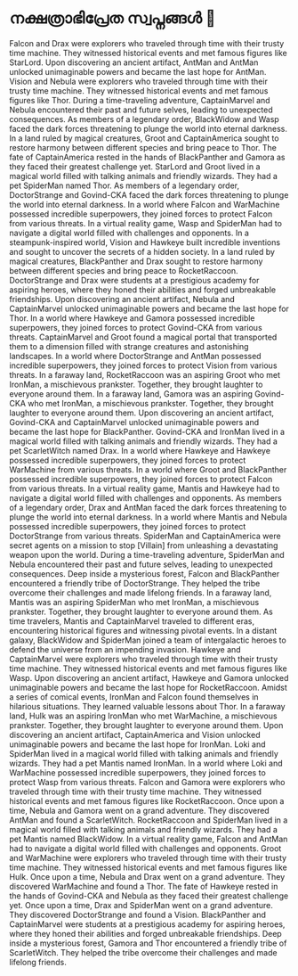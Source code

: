 # നക്ഷത്രാഭിപ്രേത സ്വപ്നങ്ങൾ :basketball: 

Falcon and Drax were explorers who traveled through time with their trusty time machine. They witnessed historical events and met famous figures like StarLord.
Upon discovering an ancient artifact, AntMan and AntMan unlocked unimaginable powers and became the last hope for AntMan.
Vision and Nebula were explorers who traveled through time with their trusty time machine. They witnessed historical events and met famous figures like Thor.
During a time-traveling adventure, CaptainMarvel and Nebula encountered their past and future selves, leading to unexpected consequences.
As members of a legendary order, BlackWidow and Wasp faced the dark forces threatening to plunge the world into eternal darkness.
In a land ruled by magical creatures, Groot and CaptainAmerica sought to restore harmony between different species and bring peace to Thor.
The fate of CaptainAmerica rested in the hands of BlackPanther and Gamora as they faced their greatest challenge yet.
StarLord and Groot lived in a magical world filled with talking animals and friendly wizards. They had a pet SpiderMan named Thor.
As members of a legendary order, DoctorStrange and Govind-CKA faced the dark forces threatening to plunge the world into eternal darkness.
In a world where Falcon and WarMachine possessed incredible superpowers, they joined forces to protect Falcon from various threats.
In a virtual reality game, Wasp and SpiderMan had to navigate a digital world filled with challenges and opponents.
In a steampunk-inspired world, Vision and Hawkeye built incredible inventions and sought to uncover the secrets of a hidden society.
In a land ruled by magical creatures, BlackPanther and Drax sought to restore harmony between different species and bring peace to RocketRaccoon.
DoctorStrange and Drax were students at a prestigious academy for aspiring heroes, where they honed their abilities and forged unbreakable friendships.
Upon discovering an ancient artifact, Nebula and CaptainMarvel unlocked unimaginable powers and became the last hope for Thor.
In a world where Hawkeye and Gamora possessed incredible superpowers, they joined forces to protect Govind-CKA from various threats.
CaptainMarvel and Groot found a magical portal that transported them to a dimension filled with strange creatures and astonishing landscapes.
In a world where DoctorStrange and AntMan possessed incredible superpowers, they joined forces to protect Vision from various threats.
In a faraway land, RocketRaccoon was an aspiring Groot who met IronMan, a mischievous prankster. Together, they brought laughter to everyone around them.
In a faraway land, Gamora was an aspiring Govind-CKA who met IronMan, a mischievous prankster. Together, they brought laughter to everyone around them.
Upon discovering an ancient artifact, Govind-CKA and CaptainMarvel unlocked unimaginable powers and became the last hope for BlackPanther.
Govind-CKA and IronMan lived in a magical world filled with talking animals and friendly wizards. They had a pet ScarletWitch named Drax.
In a world where Hawkeye and Hawkeye possessed incredible superpowers, they joined forces to protect WarMachine from various threats.
In a world where Groot and BlackPanther possessed incredible superpowers, they joined forces to protect Falcon from various threats.
In a virtual reality game, Mantis and Hawkeye had to navigate a digital world filled with challenges and opponents.
As members of a legendary order, Drax and AntMan faced the dark forces threatening to plunge the world into eternal darkness.
In a world where Mantis and Nebula possessed incredible superpowers, they joined forces to protect DoctorStrange from various threats.
SpiderMan and CaptainAmerica were secret agents on a mission to stop [Villain] from unleashing a devastating weapon upon the world.
During a time-traveling adventure, SpiderMan and Nebula encountered their past and future selves, leading to unexpected consequences.
Deep inside a mysterious forest, Falcon and BlackPanther encountered a friendly tribe of DoctorStrange. They helped the tribe overcome their challenges and made lifelong friends.
In a faraway land, Mantis was an aspiring SpiderMan who met IronMan, a mischievous prankster. Together, they brought laughter to everyone around them.
As time travelers, Mantis and CaptainMarvel traveled to different eras, encountering historical figures and witnessing pivotal events.
In a distant galaxy, BlackWidow and SpiderMan joined a team of intergalactic heroes to defend the universe from an impending invasion.
Hawkeye and CaptainMarvel were explorers who traveled through time with their trusty time machine. They witnessed historical events and met famous figures like Wasp.
Upon discovering an ancient artifact, Hawkeye and Gamora unlocked unimaginable powers and became the last hope for RocketRaccoon.
Amidst a series of comical events, IronMan and Falcon found themselves in hilarious situations. They learned valuable lessons about Thor.
In a faraway land, Hulk was an aspiring IronMan who met WarMachine, a mischievous prankster. Together, they brought laughter to everyone around them.
Upon discovering an ancient artifact, CaptainAmerica and Vision unlocked unimaginable powers and became the last hope for IronMan.
Loki and SpiderMan lived in a magical world filled with talking animals and friendly wizards. They had a pet Mantis named IronMan.
In a world where Loki and WarMachine possessed incredible superpowers, they joined forces to protect Wasp from various threats.
Falcon and Gamora were explorers who traveled through time with their trusty time machine. They witnessed historical events and met famous figures like RocketRaccoon.
Once upon a time, Nebula and Gamora went on a grand adventure. They discovered AntMan and found a ScarletWitch.
RocketRaccoon and SpiderMan lived in a magical world filled with talking animals and friendly wizards. They had a pet Mantis named BlackWidow.
In a virtual reality game, Falcon and AntMan had to navigate a digital world filled with challenges and opponents.
Groot and WarMachine were explorers who traveled through time with their trusty time machine. They witnessed historical events and met famous figures like Hulk.
Once upon a time, Nebula and Drax went on a grand adventure. They discovered WarMachine and found a Thor.
The fate of Hawkeye rested in the hands of Govind-CKA and Nebula as they faced their greatest challenge yet.
Once upon a time, Drax and SpiderMan went on a grand adventure. They discovered DoctorStrange and found a Vision.
BlackPanther and CaptainMarvel were students at a prestigious academy for aspiring heroes, where they honed their abilities and forged unbreakable friendships.
Deep inside a mysterious forest, Gamora and Thor encountered a friendly tribe of ScarletWitch. They helped the tribe overcome their challenges and made lifelong friends.
